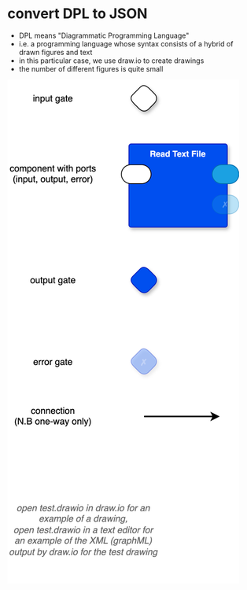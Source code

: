 # convert DPL to JSON
- DPL means "Diagrammatic Programming Language"
- i.e. a programming language whose syntax consists of a hybrid of drawn figures and text
- in this particular case, we use draw.io to create drawings
- the number of different figures is quite small

![Syntax](./syntax.svg)
